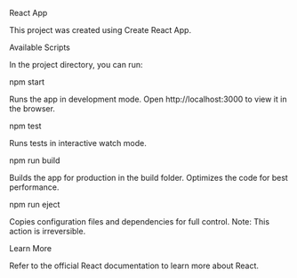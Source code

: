 React App

This project was created using Create React App.

Available Scripts

In the project directory, you can run:

npm start

Runs the app in development mode.
Open http://localhost:3000
 to view it in the browser.

npm test

Runs tests in interactive watch mode.

npm run build

Builds the app for production in the build folder.
Optimizes the code for best performance.

npm run eject

Copies configuration files and dependencies for full control.
Note: This action is irreversible.

Learn More

Refer to the official React documentation to learn more about React.
